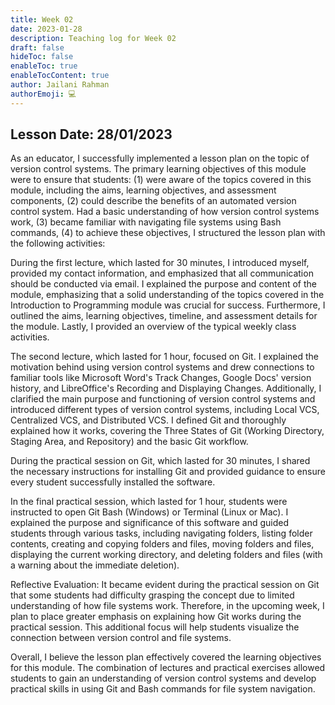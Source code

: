 ```yaml
---
title: Week 02
date: 2023-01-28
description: Teaching log for Week 02
draft: false
hideToc: false
enableToc: true
enableTocContent: true
author: Jailani Rahman
authorEmoji: 💻
---
```


## Lesson Date: 28/01/2023

As an educator, I successfully implemented a lesson plan on the topic of version control systems. The primary learning objectives of this module were to ensure that students: (1) were aware of the topics covered in this module, including the aims, learning objectives, and assessment components, (2) could describe the benefits of an automated version control system.
Had a basic understanding of how version control systems work, (3) became familiar with navigating file systems using Bash commands, (4) to achieve these objectives, I structured the lesson plan with the following activities:

During the first lecture, which lasted for 30 minutes, I introduced myself, provided my contact information, and emphasized that all communication should be conducted via email. I explained the purpose and content of the module, emphasizing that a solid understanding of the topics covered in the Introduction to Programming module was crucial for success. Furthermore, I outlined the aims, learning objectives, timeline, and assessment details for the module. Lastly, I provided an overview of the typical weekly class activities.

The second lecture, which lasted for 1 hour, focused on Git. I explained the motivation behind using version control systems and drew connections to familiar tools like Microsoft Word's Track Changes, Google Docs' version history, and LibreOffice's Recording and Displaying Changes. Additionally, I clarified the main purpose and functioning of version control systems and introduced different types of version control systems, including Local VCS, Centralized VCS, and Distributed VCS. I defined Git and thoroughly explained how it works, covering the Three States of Git (Working Directory, Staging Area, and Repository) and the basic Git workflow.

During the practical session on Git, which lasted for 30 minutes, I shared the necessary instructions for installing Git and provided guidance to ensure every student successfully installed the software.

In the final practical session, which lasted for 1 hour, students were instructed to open Git Bash (Windows) or Terminal (Linux or Mac). I explained the purpose and significance of this software and guided students through various tasks, including navigating folders, listing folder contents, creating and copying folders and files, moving folders and files, displaying the current working directory, and deleting folders and files (with a warning about the immediate deletion).

Reflective Evaluation:
It became evident during the practical session on Git that some students had difficulty grasping the concept due to limited understanding of how file systems work. Therefore, in the upcoming week, I plan to place greater emphasis on explaining how Git works during the practical session. This additional focus will help students visualize the connection between version control and file systems.

Overall, I believe the lesson plan effectively covered the learning objectives for this module. The combination of lectures and practical exercises allowed students to gain an understanding of version control systems and develop practical skills in using Git and Bash commands for file system navigation.
